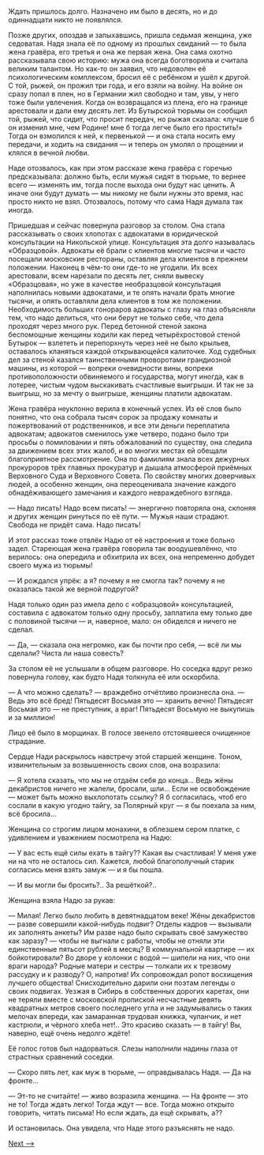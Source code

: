 Ждать пришлось долго. Назначено им было в десять, но и до одиннадцати никто не появлялся.

Позже других, опоздав и запыхавшись, пришла седьмая женщина, уже седоватая. Надя знала её по одному из прошлых свиданий — то была жена гравёра, его третья и она же первая жена. Она сама охотно рассказывала свою историю: мужа она всегда боготворила и считала великим талантом. Но как-то он заявил, что недоволен её психологическим комплексом, бросил её с ребёнком и ушёл к другой. С той, рыжей, он прожил три года, и его взяли на войну. На войне он сразу попал в плен, но в Германии жил свободно и там, увы, у него тоже были увлечения. Когда он возвращался из плена, его на границе арестовали и дали ему десять лет. Из Бутырской тюрьмы он сообщил той, рыжей, что сидит, что просит передач, но рыжая сказала: «лучше б он изменил мне, чем Родине! мне б тогда легче было его простить!» Тогда он взмолился к ней, к первенькой — и она стала носить ему передачи, и ходить на свидания — и теперь он умолял о прощении и клялся в вечной любви.

Наде отозвалось, как при этом рассказе жена гравёра с горечью предсказывала: должно быть, если мужья сидят в тюрьме, то вернее всего — изменять им, тогда после выхода они будут нас ценить. А иначе они будут думать — мы никому не были нужны это время, нас просто никто не взял. Отозвалось, потому что сама Надя думала так иногда.

Пришедшая и сейчас повернула разговор за столом. Она стала рассказывать о своих хлопотах с адвокатами в юридической консультации на Никольской улице. Консультация эта долго называлась «Образцовой». Адвокаты её брали с клиентов многие тысячи и часто посещали московские рестораны, оставляя дела клиентов в прежнем положении. Наконец в чём-то они где-то не угодили. Их всех арестовали, всем нарезали по десять лет, сняли вывеску «Образцовая», но уже в качестве необразцовой консультация наполнилась новыми адвокатами, и те опять начали брать многие тысячи, и опять оставляли дела клиентов в том же положении. Необходимость больших гонораров адвокаты с глазу на глаз объясняли тем, что надо делиться, что они берут не только себе, что дела проходят через много рук. Перед бетонной стеной закона беспомощные женщины ходили как перед четырёхростовой стеной Бутырок — взлететь и перепорхнуть через неё не было крыльев, оставалось кланяться каждой открывающейся калиточке. Ход судебных дел за стеной казался таинственными проворотами грандиозной машины, из которой — вопреки очевидности вины, вопреки противоположности обвиняемого и государства, могут иногда, как в лотерее, чистым чудом выскакивать счастливые выигрыши. И так не за выигрыш, но за мечту о выигрыше, женщины платили адвокатам.

Жена гравёра неуклонно верила в конечный успех. Из её слов было понятно, что она собрала тысяч сорок за продажу комнаты и пожертвований от родственников, и все эти деньги переплатила адвокатам; адвокатов сменилось уже четверо, подано было три просьбы о помиловании и пять обжалований по существу, она следила за движением всех этих жалоб, и во многих местах ей обещали благоприятное рассмотрение. Она по фамилиям знала всех дежурных прокуроров трёх главных прокуратур и дышала атмосферой приёмных Верховного Суда и Верховного Совета. По свойству многих доверчивых людей, а особенно женщин, она переоценивала значение каждого обнадёживающего замечания и каждого невраждебного взгляда.

— Надо писать! Надо всем писать! — энергично повторяла она, склоняя и других женщин ринуться по её пути. — Мужья наши страдают. Свобода не придёт сама. Надо писать!

И этот рассказ тоже отвлёк Надю от её настроения и тоже больно задел. Стареющая жена гравёра говорила так воодушевлённо, что верилось: она опередила и обхитрила их всех, она непременно добудет своего мужа из тюрьмы!

— И рождался упрёк: а я? почему я не смогла так? почему я не оказалась такой же верной подругой?

Надя только один раз имела дело с «образцовой» консультацией, составила с адвокатом только одну просьбу, заплатила ему только две с половиной тысячи — и, наверное, мало: он обиделся и ничего не сделал.

— Да, — сказала она негромко, как бы почти про себя, — всё ли мы сделали? Чиста ли наша совесть?

За столом её не услышали в общем разговоре. Но соседка вдруг резко повернула голову, как будто Надя толкнула её или оскорбила.

— А что можно сделать? — враждебно отчётливо произнесла она. — Ведь это всё бред! Пятьдесят Восьмая это — хранить вечно! Пятьдесят Восьмая это — не преступник, а враг! Пятьдесят Восьмую не выкупишь и за миллион!

Лицо её было в морщинах. В голосе звенело отстоявшееся очищенное страдание.

Сердце Нади раскрылось навстречу этой старшей женщине. Тоном, извинительным за возвышенность своих слов, она возразила:

— Я хотела сказать, что мы не отдаём себя до конца… Ведь жёны декабристов ничего не жалели, бросали, шли… Если не освобождение — может быть можно выхлопотать ссылку? Я б согласилась, чтоб его сослали в какую угодно тайгу, за Полярный круг — я бы поехала за ним, всё бросила…

Женщина со строгим лицом монахини, в облезшем сером платке, с удивлением и уважением посмотрела на Надю:

— У вас есть ещё силы ехать в тайгу?? Какая вы счастливая! У меня уже ни на что не осталось сил. Кажется, любой благополучный старик согласись меня взять замуж — и я бы пошла.

— И вы могли бы бросить?.. За решёткой?..

Женщина взяла Надю за рукав:

— Милая! Легко было любить в девятнадцатом веке! Жёны декабристов — разве совершили какой-нибудь подвиг? Отделы кадров — вызывали их заполнять анкеты? Им разве надо было скрывать своё замужество как заразу? — чтобы не выгнали с работы, чтобы не отняли эти единственные пятьсот рублей в месяц? В коммунальной квартире — их бойкотировали? Во дворе у колонки с водой — шипели на них, что они враги народа? Родные матери и сестры — толкали их к трезвому рассудку и к разводу? О, напротив! Их сопровождал ропот восхищения лучшего общества! Снисходительно дарили они поэтам легенды о своих подвигах. Уезжая в Сибирь в собственных дорогих каретах, они не теряли вместе с московской пропиской несчастные девять квадратных метров своего последнего угла и не задумывались о таких мелочах впереди, как замаранная трудовая книжка, чуланчик, и нет кастрюли, и чёрного хлеба нет!.. Это красиво сказать — в тайгу! Вы, наверно, ещё очень недолго ждёте!

Её голос готов был надорваться. Слезы наполнили надины глаза от страстных сравнений соседки.

— Скоро пять лет, как муж в тюрьме, — оправдывалась Надя. — Да на фронте…

— Эт-то не считайте! — живо возразила женщина. — На фронте — это не то! Тогда ждать легко! Тогда ждут — все. Тогда можно открыто говорить, читать письма! Но если ждать, да ещё скрывать, а??

И остановилась. Она увидела, что Наде этого разъяснять не надо.

[Next -->](https://github.com/AdamSkywalker/literature/blob/master/citations/ru/%D0%A1%D0%BE%D0%BB%D0%B6%D0%B5%D0%BD%D0%B8%D1%86%D1%8B%D0%BD/%D0%92%20%D0%BA%D1%80%D1%83%D0%B3%D0%B5%20%D0%BF%D0%B5%D1%80%D0%B2%D0%BE%D0%BC/20%20-%20%D0%93%D0%B5%D1%80%D0%B0%D1%81%D0%B8%D0%BC%D0%BE%D0%B2%D0%B8%D1%87%D0%B8.md)